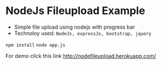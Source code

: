 NodeJs Fileupload Example
========


* Simple file upload using nodejs with progress bar
* Technoloy used: ``` NodeJs, expressJs, bootstrap, jquery ```

```npm install```
```node app.js```

For demo click this link 
http://nodefileupload.herokuapp.com/
